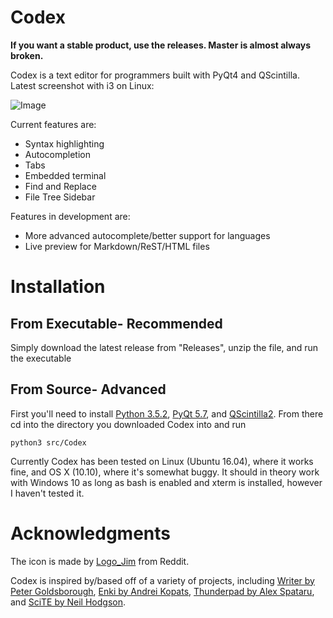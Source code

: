 # Codex

**If you want a stable product, use the releases. Master is almost always broken.**

Codex is a text editor for programmers built with PyQt4 and QScintilla.
Latest screenshot with i3 on Linux:

![Image](https://raw.githubusercontent.com/sbenchik/QsciWriter/master/screen.png)

Current features are:
* Syntax highlighting
* Autocompletion
* Tabs
* Embedded terminal
* Find and Replace
* File Tree Sidebar

Features in development are:
* More advanced autocomplete/better support for languages 
* Live preview for Markdown/ReST/HTML files


# Installation
## From Executable- Recommended
Simply download the latest release from "Releases", unzip the file, and run the executable
## From Source- Advanced
First you'll need to install [Python 3.5.2](https://www.python.org/downloads/), [PyQt 5.7](https://www.riverbankcomputing.com/software/pyqt/download), and [QScintilla2](https://www.riverbankcomputing.com/software/qscintilla/download).
From there cd into the directory you downloaded Codex into and run

	python3 src/Codex

Currently Codex has been tested on Linux (Ubuntu 16.04), where it works fine, and OS X (10.10), where it's somewhat buggy. It should in theory work with Windows 10 as long as bash is enabled and xterm is installed, however I haven't tested it.

# Acknowledgments
The icon is made by [Logo_Jim](http://electriceyecreations.tumblr.com) from Reddit.

Codex is inspired by/based off of a variety of projects, including [Writer by Peter Goldsborough](https://github.com/goldsborough/Writer), [Enki by Andrei Kopats](http://enki-editor.org), [Thunderpad by Alex Spataru](https://github.com/alex-spataru/Thunderpad), and [SciTE by Neil Hodgson](http://www.scintilla.org/SciTE.html).

